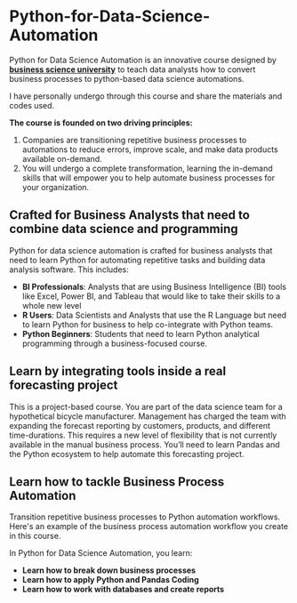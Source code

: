 # Python-for-Data-Science-Automation
Python for Data Science Automation is an innovative course designed by [**business science university**](https://www.business-science.io/) to teach data analysts how to convert business processes to python-based data science automations.

I have personally undergo through this course and share the materials and codes used.

**The course is founded on two driving principles:**

1. Companies are transitioning repetitive business processes to automations to reduce errors, improve scale, and make data products available on-demand.
2. You will undergo a complete transformation, learning the in-demand skills that will empower you to help automate business processes for your organization.

## Crafted for Business Analysts that need to combine data science and programming

Python for data science automation is crafted for business analysts that need to learn Python for automating repetitive tasks and building data analysis software. This includes:

- **BI Professionals**: Analysts that are using Business Intelligence (BI) tools like Excel, Power BI, and Tableau that would like to take their skills to a whole new level
- **R Users**: Data Scientists and Analysts that use the R Language but need to learn Python for business to help co-integrate with Python teams.
- **Python Beginners**: Students that need to learn Python analytical programming through a business-focused course.

## Learn by integrating tools inside a real forecasting project

This is a project-based course. You are part of the data science team for a hypothetical bicycle manufacturer. Management has charged the team with expanding the forecast reporting by customers, products, and different time-durations. This requires a new level of flexibility that is not currently available in the manual business process. You’ll need to learn Pandas and the Python ecosystem to help automate this forecasting project.

## Learn how to tackle Business Process Automation
Transition repetitive business processes to Python automation workflows. Here's an example of the business process automation workflow you create in this course.

In Python for Data Science Automation, you learn:

- **Learn how to break down business processes**
- **Learn how to apply Python and Pandas Coding**
- **Learn how to work with databases and create reports**

